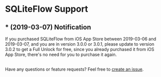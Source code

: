 # SQLiteFlow Support

## * (2019-03-07) Notification
If you purchased SQLiteFlow from iOS App Store between 2019-03-06 and 2019-03-07, and you are in version 3.0.0 or 3.0.1, please update to version 3.0.2 to get a Full Unlock for free, since you already purchased it from iOS App Store, there's no need for you to purchase it again.
<br/>
<br/>

Have any questions or feature requests? Feel free to [create an issue](https://github.com/SQLiteFlow/SQLiteFlow-Issues/issues).
